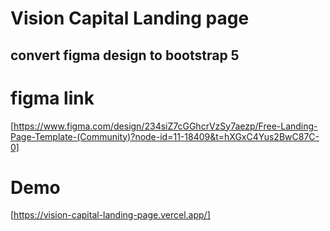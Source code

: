 # Vision Capital Landing page
## convert figma design to bootstrap 5 
# figma link
[https://www.figma.com/design/234siZ7cGGhcrVzSy7aezp/Free-Landing-Page-Template-(Community)?node-id=11-18409&t=hXGxC4Yus2BwC87C-0]
# Demo
[https://vision-capital-landing-page.vercel.app/]
